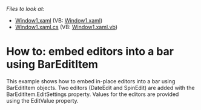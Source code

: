 <!-- default file list -->
*Files to look at*:

* [Window1.xaml](./CS/CreateBarEditItems/Window1.xaml) (VB: [Window1.xaml](./VB/CreateBarEditItems/Window1.xaml))
* [Window1.xaml.cs](./CS/CreateBarEditItems/Window1.xaml.cs) (VB: [Window1.xaml.vb](./VB/CreateBarEditItems/Window1.xaml.vb))
<!-- default file list end -->
# How to: embed editors into a bar using BarEditItem


<p>This example shows how to embed in-place editors into a bar using BarEditItem objects. Two editors (DateEdit and SpinEdit) are added with the BarEditItem.EditSettings property. Values for the editors are provided using the EditValue property.</p>

<br/>


